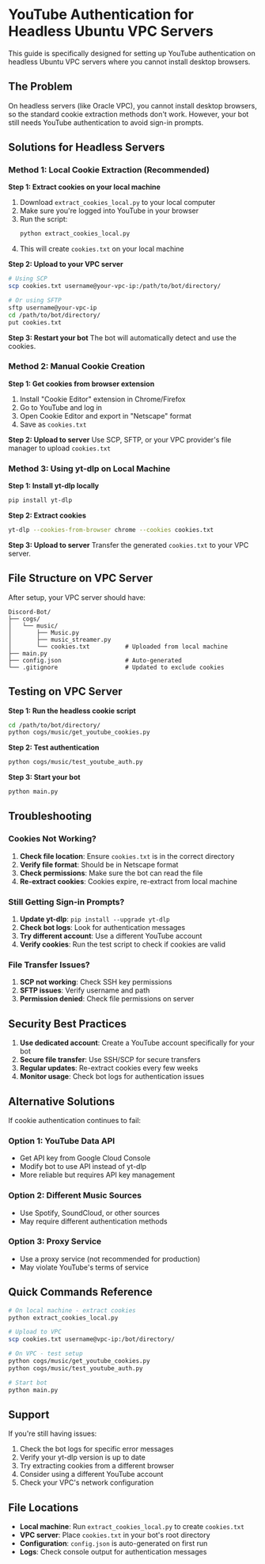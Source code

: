 # YouTube Authentication for Headless Ubuntu VPC Servers

This guide is specifically designed for setting up YouTube authentication on headless Ubuntu VPC servers where you cannot install desktop browsers.

## The Problem
On headless servers (like Oracle VPC), you cannot install desktop browsers, so the standard cookie extraction methods don't work. However, your bot still needs YouTube authentication to avoid sign-in prompts.

## Solutions for Headless Servers

### Method 1: Local Cookie Extraction (Recommended)

**Step 1: Extract cookies on your local machine**
1. Download `extract_cookies_local.py` to your local computer
2. Make sure you're logged into YouTube in your browser
3. Run the script:
   ```bash
   python extract_cookies_local.py
   ```
4. This will create `cookies.txt` on your local machine

**Step 2: Upload to your VPC server**
```bash
# Using SCP
scp cookies.txt username@your-vpc-ip:/path/to/bot/directory/

# Or using SFTP
sftp username@your-vpc-ip
cd /path/to/bot/directory/
put cookies.txt
```

**Step 3: Restart your bot**
The bot will automatically detect and use the cookies.

### Method 2: Manual Cookie Creation

**Step 1: Get cookies from browser extension**
1. Install "Cookie Editor" extension in Chrome/Firefox
2. Go to YouTube and log in
3. Open Cookie Editor and export in "Netscape" format
4. Save as `cookies.txt`

**Step 2: Upload to server**
Use SCP, SFTP, or your VPC provider's file manager to upload `cookies.txt`

### Method 3: Using yt-dlp on Local Machine

**Step 1: Install yt-dlp locally**
```bash
pip install yt-dlp
```

**Step 2: Extract cookies**
```bash
yt-dlp --cookies-from-browser chrome --cookies cookies.txt
```

**Step 3: Upload to server**
Transfer the generated `cookies.txt` to your VPC server.

## File Structure on VPC Server

After setup, your VPC server should have:
```
Discord-Bot/
├── cogs/
│   └── music/
│       ├── Music.py
│       ├── music_streamer.py
│       └── cookies.txt          # Uploaded from local machine
├── main.py
├── config.json                  # Auto-generated
└── .gitignore                   # Updated to exclude cookies
```

## Testing on VPC Server

**Step 1: Run the headless cookie script**
```bash
cd /path/to/bot/directory/
python cogs/music/get_youtube_cookies.py
```

**Step 2: Test authentication**
```bash
python cogs/music/test_youtube_auth.py
```

**Step 3: Start your bot**
```bash
python main.py
```

## Troubleshooting

### Cookies Not Working?
1. **Check file location**: Ensure `cookies.txt` is in the correct directory
2. **Verify file format**: Should be in Netscape format
3. **Check permissions**: Make sure the bot can read the file
4. **Re-extract cookies**: Cookies expire, re-extract from local machine

### Still Getting Sign-in Prompts?
1. **Update yt-dlp**: `pip install --upgrade yt-dlp`
2. **Check bot logs**: Look for authentication messages
3. **Try different account**: Use a different YouTube account
4. **Verify cookies**: Run the test script to check if cookies are valid

### File Transfer Issues?
1. **SCP not working**: Check SSH key permissions
2. **SFTP issues**: Verify username and path
3. **Permission denied**: Check file permissions on server

## Security Best Practices

1. **Use dedicated account**: Create a YouTube account specifically for your bot
2. **Secure file transfer**: Use SSH/SCP for secure transfers
3. **Regular updates**: Re-extract cookies every few weeks
4. **Monitor usage**: Check bot logs for authentication issues

## Alternative Solutions

If cookie authentication continues to fail:

### Option 1: YouTube Data API
- Get API key from Google Cloud Console
- Modify bot to use API instead of yt-dlp
- More reliable but requires API key management

### Option 2: Different Music Sources
- Use Spotify, SoundCloud, or other sources
- May require different authentication methods

### Option 3: Proxy Service
- Use a proxy service (not recommended for production)
- May violate YouTube's terms of service

## Quick Commands Reference

```bash
# On local machine - extract cookies
python extract_cookies_local.py

# Upload to VPC
scp cookies.txt username@vpc-ip:/bot/directory/

# On VPC - test setup
python cogs/music/get_youtube_cookies.py
python cogs/music/test_youtube_auth.py

# Start bot
python main.py
```

## Support

If you're still having issues:
1. Check the bot logs for specific error messages
2. Verify your yt-dlp version is up to date
3. Try extracting cookies from a different browser
4. Consider using a different YouTube account
5. Check your VPC's network configuration

## File Locations

- **Local machine**: Run `extract_cookies_local.py` to create `cookies.txt`
- **VPC server**: Place `cookies.txt` in your bot's root directory
- **Configuration**: `config.json` is auto-generated on first run
- **Logs**: Check console output for authentication messages
